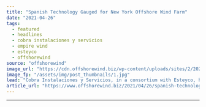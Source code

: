 ```yaml
---
title: "Spanish Technology Gauged for New York Offshore Wind Farm"
date: "2021-04-26"
tags: 
  - featured
  - headlines
  - cobra instalaciones y servicios
  - empire wind
  - esteyco
  - offshorewind
source: "offshorewind"
image_url: "https://cdn.offshorewind.biz/wp-content/uploads/sites/2/2021/04/26100503/Esteyco-Cobra_ELISA-technology-for-Empire-Wind-OWF.jpg"
image_fp: "/assets/img/post_thumbnails/1.jpg"
lead: "Cobra Instalaciones y Servicios, in a consortium with Esteyco, has won a Front End"
article_url: "https://www.offshorewind.biz/2021/04/26/spanish-technology-gauged-for-new-york-offshore-wind-farm/"
---
```


---
